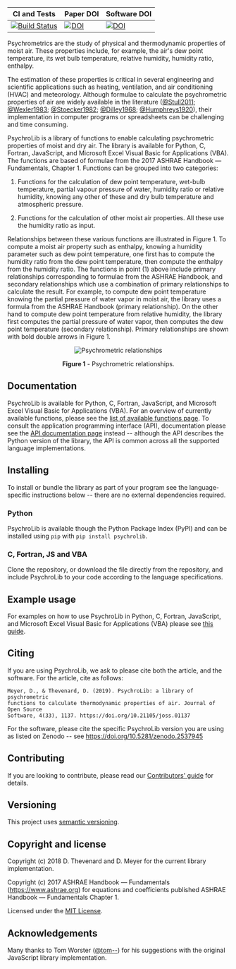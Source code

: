 |CI and Tests | Paper DOI | Software DOI |
|---|---|------|
|[![Build Status](https://travis-ci.com/psychrometrics/psychrolib.svg?branch=master)](https://travis-ci.com/psychrometrics/psychrolib) | [![DOI](https://joss.theoj.org/papers/10.21105/joss.01137/status.svg)](https://doi.org/10.21105/joss.01137) | [![DOI](https://zenodo.org/badge/DOI/10.5281/zenodo.2537945.svg)](https://doi.org/10.5281/zenodo.2537945)|


Psychrometrics are the study of physical and thermodynamic properties of moist air. These properties include, for example, the air's dew point temperature, its wet bulb temperature, relative humidity, humidity ratio, enthalpy.

The estimation of these properties is critical in several engineering and scientific applications such as heating, ventilation, and air conditioning (HVAC) and meteorology. Although formulae to calculate the psychrometric properties of air are widely available in the literature ([@Stull2011]; [@Wexler1983]; [@Stoecker1982]; [@Dilley1968]; [@Humphreys1920]), their implementation in computer programs or spreadsheets can be challenging and time consuming.

PsychroLib is a library of functions to enable calculating psychrometric properties of moist and dry air. The library is available for Python, C, Fortran, JavaScript, and Microsoft Excel Visual Basic for Applications (VBA). The functions are based of formulae from the  2017 ASHRAE Handbook — Fundamentals, Chapter 1. Functions can be grouped into two categories:

1. Functions for the calculation of dew point temperature, wet-bulb temperature, partial vapour pressure of water, humidity ratio or relative humidity, knowing any other of these and dry bulb temperature and atmospheric pressure.

2. Functions for the calculation of other moist air properties. All these use the humidity ratio as input.

Relationships between these various functions are illustrated in Figure 1. To compute a moist air property such as enthalpy, knowing a humidity parameter such as dew point temperature, one first has to compute the humidity ratio from the dew point temperature, then compute the enthalpy from the humidity ratio. The functions in point (1) above include primary relationships corresponding to formulae from the ASHRAE Handbook, and secondary relationships which use a combination of primary relationships to calculate the result. For example, to compute dew point temperature knowing the partial pressure of water vapor in moist air, the library uses a formula from the ASHRAE Handbook (primary relationship). On the other hand to compute dew point temperature from relative humidity, the library first computes the partial pressure of water vapor, then computes the dew point temperature (secondary relationship). Primary relationships are shown with bold double arrows in Figure 1.

<p align="center"><img src="assets/psychrolib-relationships.svg" alt="Psychrometric relationships"></p>
<p align="center"><b>Figure 1</b> - Psychrometric relationships.</p>


## Documentation

PsychroLib is available for Python, C, Fortran, JavaScript, and Microsoft Excel Visual Basic for Applications (VBA). For an overview of currently available functions, please see the [list of available functions page](docs/available-functions.md). To consult the application programming interface (API), documentation please see the  [API documentation page](https://psychrometrics.github.io/psychrolib/api-docs.html) instead -- although the API describes the Python version of the library, the API is common across all the supported language implementations.


## Installing

To install or bundle the library as part of your program see the language-specific instructions below -- there are no external dependencies required.

### Python

PsychroLib is available though the Python Package Index (PyPI) and can be installed using `pip` with `pip install psychrolib`.


### C, Fortran, JS and VBA

Clone the repository, or download the file directly from the repository, and include PsychroLib to your code according to the language specifications.


## Example usage

For examples on how to use PsychroLib in Python, C, Fortran, JavaScript, and Microsoft Excel Visual Basic for Applications (VBA) please see [this guide](docs/how-to-use-psychrolib.md).


## Citing

If you are using PsychroLib, we ask to please cite both the article, and the software. For the article, cite as follows:
```
Meyer, D., & Thevenard, D. (2019). PsychroLib: a library of psychrometric
functions to calculate thermodynamic properties of air. Journal of Open Source
Software, 4(33), 1137. https://doi.org/10.21105/joss.01137
```

For the software, please cite the specific PsychroLib version you are using as listed on Zenodo -- see https://doi.org/10.5281/zenodo.2537945


## Contributing

If you are looking to contribute, please read our [Contributors' guide](CONTRIBUTING.md) for details.


## Versioning

This project uses [semantic versioning](https://semver.org/).


## Copyright and license

Copyright (c) 2018 D. Thevenard and D. Meyer for the current library implementation.

Copyright (c) 2017 ASHRAE Handbook — Fundamentals (https://www.ashrae.org) for equations and coefficients published ASHRAE Handbook — Fundamentals Chapter 1.

Licensed under the [MIT License](LICENSE.txt).


## Acknowledgements

Many thanks to Tom Worster ([@tom--](https://github.com/tom--)) for his suggestions with the original JavaScript library implementation.



[@Dilley1968]: https://dx.doi.org/10.1175/1520-0450(1968)007<0717:otccov>2.0.co;2 "Dilley, A. C. (1968). On the computer calculation of vapor pressure and specific humidity gradients from psychrometric data. Journal of Applied Meteorology, 7(4), 717–719. doi:10.1175/1520-0450(1968)007<0717:otccov>2.0.co;2"

[@Humphreys1920]: https://archive.org/details/physicsofair00hump/page/n9 "Humphreys, W. J. (1920). Physics of the air. Philadelphia, PA: Pub. for the Franklin Institute of the state of Pennsylvania by J.B. Lippincott Company."

[@Stoecker1982]: https://books.google.de/books?id=PrZTAAAAMAAJ&dq "Stoecker, W., & Jones, J. (1982). Refrigeration and air conditioning. McGraw-hill international editions. New York, NY: McGraw-Hill."

[@Stull2011]: https://doi.org/10.1175/JAMC-D-11-0143.1 "Stull, R. (2011). Wet-bulb temperature from relative humidity and air temperature. Journal of Applied Meteorology and Climatology, 50(11), 2267–2269. doi:10.1175/jamc-d11-0143.1"

[@Wexler1983]: https://books.google.de/books?id=MH8URAAACAAJ "Wexler, A., Hyland, R., Stewart, R., & American Society of Heating, Refrigerating and Air-Conditioning Engineers. (1983). Thermodynamic properties of dry air, moist air and water and si psychrometric charts. Atlanta, GA: ASHRAE."